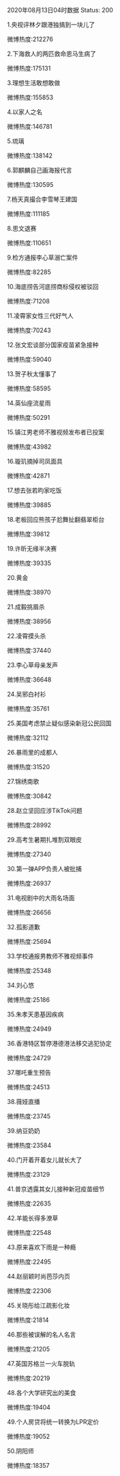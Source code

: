 2020年08月13日04时数据
Status: 200

1.央视评林夕跟港独搞到一块儿了

微博热度:212276

2.下海救人的两匹救命恩马生病了

微博热度:175131

3.理想生活敢想敢做

微博热度:155853

4.以家人之名

微博热度:146781

5.琉璃

微博热度:138142

6.郭麒麟自己画海报代言

微博热度:130595

7.杨天真撮合李雪琴王建国

微博热度:111185

8.思文退赛

微博热度:110651

9.检方通报李心草溺亡案件

微博热度:82285

10.海底捞告河底捞商标侵权被驳回

微博热度:71208

11.凌霄家女性三代好气人

微博热度:70243

12.张文宏谈部分国家疫苗紧急接种

微博热度:59040

13.贺子秋太懂事了

微博热度:58595

14.英仙座流星雨

微博热度:50291

15.镇江男老师不雅视频发布者已投案

微博热度:43982

16.璇玑摘掉司凤面具

微博热度:42871

17.想去张若昀家吃饭

微博热度:39885

18.老板回应熊孩子尬舞扯翻翡翠柜台

微博热度:39812

19.许昕无缘半决赛

微博热度:39335

20.黄金

微博热度:38970

21.成毅挑眉杀

微博热度:38956

22.凌霄摸头杀

微博热度:37440

23.李心草母亲发声

微博热度:36648

24.吴邪白衬衫

微博热度:35761

25.美国考虑禁止疑似感染新冠公民回国

微博热度:32112

26.暴雨里的成都人

微博热度:31520

27.锦绣南歌

微博热度:30842

28.赵立坚回应涉TikTok问题

微博热度:28992

29.高考生暑期扎堆割双眼皮

微博热度:27340

30.第一弹APP负责人被批捕

微博热度:26937

31.电视剧中的大雨名场面

微博热度:26656

32.孤影道歉

微博热度:25694

33.学校通报男教师不雅视频事件

微博热度:25348

34.刘心悠

微博热度:25186

35.朱孝天患基因疾病

微博热度:24949

36.香港特区暂停港德港法移交逃犯协定

微博热度:24729

37.哪吒重生预告

微博热度:24513

38.薇娅直播

微博热度:23745

39.纳豆奶奶

微博热度:23584

40.门开着开着女儿就长大了

微博热度:23129

41.普京透露其女儿接种新冠疫苗细节

微博热度:22635

42.羊能长得多潦草

微博热度:22548

43.原来喜欢下雨是一种瘾

微博热度:22495

44.赵丽颖时尚芭莎内页

微博热度:22306

45.关晓彤给江疏影化妆

微博热度:21814

46.那些被误解的名人名言

微博热度:21205

47.英国苏格兰一火车脱轨

微博热度:20219

48.各个大学研究出的美食

微博热度:19404

49.个人房贷将统一转换为LPR定价

微博热度:19052

50.阴阳师

微博热度:18357

